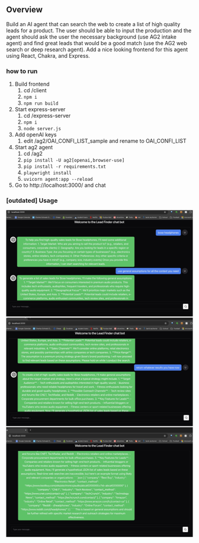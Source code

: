 ## Overview
Build an AI agent that can search the web to create a list of high quality leads for a product. The user should be able to input the production and the agent should ask the user the necessary background (use AG2 intake agent) and find great leads that would be a good match (use the AG2 web search or deep research agent). Add a nice looking frontend for this agent using React, Chakra, and Express.


### how to run
1. Build frontend
    1. cd /client
    2. `npm i`
    3. `npm run build`
2. Start express-server 
    1. cd /express-server
    2. `npm i`
    3. `node server.js`
3. Add openAI keys
    1. edit /ag2/OAI_CONFI_LIST_sample and rename to OAI_CONFI_LIST
4. Start ag2 agent
    1. cd /ag2
    2. `pip install -U ag2[openai,browser-use]`
    3. `pip install -r requirements.txt`
    4. `playwright install`
    5. `uvicorn agent:app --reload`
5. Go to http://localhost:3000/ and chat

### [outdated] Usage

![image1](./usage-screenshots/first.jpeg)
![image2](./usage-screenshots/second.jpeg)
![image3](./usage-screenshots/third.jpeg)
